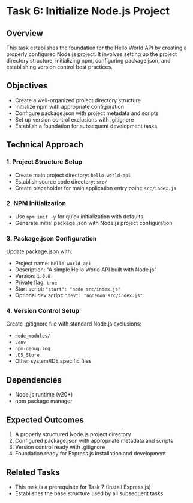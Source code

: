 # Task 6: Initialize Node.js Project

## Overview
This task establishes the foundation for the Hello World API by creating a properly configured Node.js project. It involves setting up the project directory structure, initializing npm, configuring package.json, and establishing version control best practices.

## Objectives
- Create a well-organized project directory structure
- Initialize npm with appropriate configuration
- Configure package.json with project metadata and scripts
- Set up version control exclusions with .gitignore
- Establish a foundation for subsequent development tasks

## Technical Approach

### 1. Project Structure Setup
- Create main project directory: `hello-world-api`
- Establish source code directory: `src/`
- Create placeholder for main application entry point: `src/index.js`

### 2. NPM Initialization
- Use `npm init -y` for quick initialization with defaults
- Generate initial package.json with Node.js project configuration

### 3. Package.json Configuration
Update package.json with:
- Project name: `hello-world-api`
- Description: "A simple Hello World API built with Node.js"
- Version: `1.0.0`
- Private flag: `true`
- Start script: `"start": "node src/index.js"`
- Optional dev script: `"dev": "nodemon src/index.js"`

### 4. Version Control Setup
Create .gitignore file with standard Node.js exclusions:
- `node_modules/`
- `.env`
- `npm-debug.log`
- `.DS_Store`
- Other system/IDE specific files

## Dependencies
- Node.js runtime (v20+)
- npm package manager

## Expected Outcomes
1. A properly structured Node.js project directory
2. Configured package.json with appropriate metadata and scripts
3. Version control ready with .gitignore
4. Foundation ready for Express.js installation and development

## Related Tasks
- This task is a prerequisite for Task 7 (Install Express.js)
- Establishes the base structure used by all subsequent tasks
